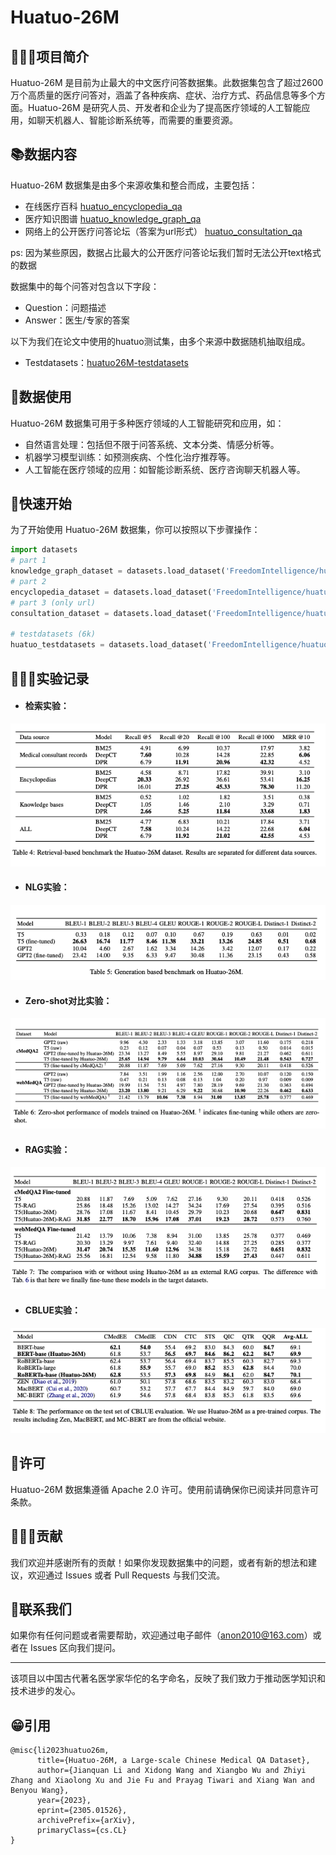 # Huatuo-26M

## 👩🏻‍⚕️项目简介

Huatuo-26M 是目前为止最大的中文医疗问答数据集。此数据集包含了超过2600万个高质量的医疗问答对，涵盖了各种疾病、症状、治疗方式、药品信息等多个方面。Huatuo-26M 是研究人员、开发者和企业为了提高医疗领域的人工智能应用，如聊天机器人、智能诊断系统等，而需要的重要资源。



## 📚数据内容

Huatuo-26M 数据集是由多个来源收集和整合而成，主要包括：

- 在线医疗百科 [huatuo_encyclopedia_qa](https://huggingface.co/datasets/FreedomIntelligence/huatuo_encyclopedia_qa)
- 医疗知识图谱 [huatuo_knowledge_graph_qa](https://huggingface.co/datasets/FreedomIntelligence/huatuo_knowledge_graph_qa)
- 网络上的公开医疗问答论坛（答案为url形式） [huatuo_consultation_qa](https://huggingface.co/datasets/FreedomIntelligence/huatuo_consultation_qa) 



ps: 因为某些原因，数据占比最大的公开医疗问答论坛我们暂时无法公开text格式的数据



数据集中的每个问答对包含以下字段：

- Question：问题描述 
- Answer：医生/专家的答案



以下为我们在论文中使用的huatuo测试集，由多个来源中数据随机抽取组成。

- Testdatasets：[huatuo26M-testdatasets](https://huggingface.co/datasets/FreedomIntelligence/huatuo26M-testdatasets)



## 🤖数据使用

Huatuo-26M 数据集可用于多种医疗领域的人工智能研究和应用，如：

- 自然语言处理：包括但不限于问答系统、文本分类、情感分析等。
- 机器学习模型训练：如预测疾病、个性化治疗推荐等。
- 人工智能在医疗领域的应用：如智能诊断系统、医疗咨询聊天机器人等。



## 🚀快速开始

为了开始使用 Huatuo-26M 数据集，你可以按照以下步骤操作：

```python
import datasets
# part 1
knowledge_graph_dataset = datasets.load_dataset('FreedomIntelligence/huatuo_knowledge_graph_qa')
# part 2
encyclopedia_dataset = datasets.load_dataset('FreedomIntelligence/huatuo_encyclopedia_qa')
# part 3 (only url)
consultation_dataset = datasets.load_dataset('FreedomIntelligence/huatuo_consultation_qa')

# testdatasets (6k)
huatuo_testdatasets = datasets.load_dataset('FreedomIntelligence/huatuo26M-testdatasets')
```



## 👩🏻‍🔬实验记录



- #### 检索实验：

<img src="img/retrieve.png" alt="retrieve" style="zoom:100%;" />

- #### NLG实验：



![image-20230517135907642](img/NLG.png)



- #### Zero-shot对比实验：

![image-20230517140031586](img/zero-shot.png)

- #### RAG实验：

![image-20230517140124397](img/rag.png)



- #### CBLUE实验：

#### 

![image-20230517140420680](img/cblue.png)





## 🚁许可

Huatuo-26M 数据集遵循 Apache 2.0 许可。使用前请确保你已阅读并同意许可条款。



## 👷🏻‍♂️贡献

我们欢迎并感谢所有的贡献！如果你发现数据集中的问题，或者有新的想法和建议，欢迎通过 Issues 或者 Pull Requests 与我们交流。



## 📱联系我们

如果你有任何问题或者需要帮助，欢迎通过电子邮件（[anon2010@163.com](mailto:anon2010@163.com)）或者在 Issues 区向我们提问。

------

该项目以中国古代著名医学家华佗的名字命名，反映了我们致力于推动医学知识和技术进步的发心。



## 😁引用

```
@misc{li2023huatuo26m,
      title={Huatuo-26M, a Large-scale Chinese Medical QA Dataset}, 
      author={Jianquan Li and Xidong Wang and Xiangbo Wu and Zhiyi Zhang and Xiaolong Xu and Jie Fu and Prayag Tiwari and Xiang Wan and Benyou Wang},
      year={2023},
      eprint={2305.01526},
      archivePrefix={arXiv},
      primaryClass={cs.CL}
}
```